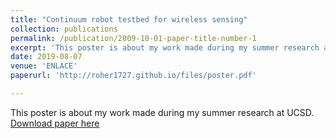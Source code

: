 ```yaml
---
title: "Continuum robot testbed for wireless sensing"
collection: publications
permalink: /publication/2009-10-01-paper-title-number-1
excerpt: 'This poster is about my work made during my summer research at UCSD.'
date: 2019-08-07
venue: 'ENLACE'
paperurl: 'http://roher1727.github.io/files/poster.pdf'

---
```

This poster is about my work made during my summer research at UCSD.
[Download paper here](http://academicpages.github.io/files/paper1.pdf)
